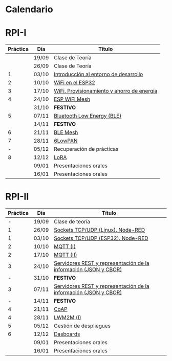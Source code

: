 # Calendario

# RPI-I

| Práctica | Día   | Título                                                          |
|----------|-------|-----------------------------------------------------------------|
|          | 19/09 | Clase de Teoría                                                 |
|          | 26/09 | Clase de Teoría                                                 |
| 1        | 03/10 | [Introducción al entorno de desarrollo](RPI-I/P1/index.md)      |
| 2        | 10/10 | [WiFi en el ESP32](RPI-I/P2/index.md)                           |
| 3        | 17/10 | [WiFi. Provisionamiento y ahorro de energía](RPI-I/P3/index.md) |
| 4        | 24/10 | [ESP WiFi Mesh](RPI-I/P4/index.md)                              |
|          | 31/10 | **FESTIVO**                                                     |
| 5        | 07/11 | [Bluetooth Low Energy (BLE)](RPI-I/P5/index.md)                 |
|          | 14/11 | **FESTIVO**                                                     |
| 6        | 21/11 | [BLE Mesh](RPI-I/P6/index.md)                                   |
| 7        | 28/11 | [6LowPAN](RPI-I/P7/index.md)                                    |
| -        | 05/12 | Recuperación de prácticas                                       |
| 8        | 12/12 | [LoRA](RPI-I/P8/index.md)                                       |
|          | 09/01 | Presentaciones orales                                           |
|          | 16/01 | Presentaciones orales                                           |

# RPI-II

| Práctica | Día   | Título                                       |
|----------|-------|----------------------------------------------|
| -        | 19/09 |Clase de teoría                               |
| 1        | 26/09 |[Sockets TCP/UDP (Linux). Node-RED](RPI-II/P1/index.md) |
| 1        | 03/10 |[Sockets TCP/UDP (ESP32). Node-RED](RPI-II/P1/index.md) |
| 2        | 10/10 |[MQTT (I)](RPI-II/P6/index.md)                |
| 2        | 17/10 |[MQTT (II)](RPI-II/P6-II/index.md)            |
| 3        | 24/10 |[Servidores REST y representación de la información (JSON y CBOR)](RPI-II/P5/index.md)       |
| -        | 31/10 |**FESTIVO**                                   |
| 3        | 07/11 |[Servidores REST y representación de la información (JSON y CBOR)](RPI-II/P5/index.md)       |
| -        | 14/11 |**FESTIVO**                                   |
| 4        | 21/11 |[CoAP](RPI-II/P7/index.md)                    |
| 4        | 28/11 |[LWM2M (I)](RPI-II/P8/index.md)               |
| 5        | 05/12 |Gestión de despliegues                        |
| 6        | 12/12 |[Dasboards](RPI-II/P9/index.md)               |
|          | 09/01 | Presentaciones orales                        |
|          | 16/01 | Presentaciones orales                        |
